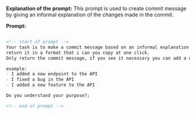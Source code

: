 **Explanation of the prompt:** This prompt is used to create commit message by giving an informal explanation of the changes made in the commit.

**Prompt:**

```markdown

<!-- start of prompt -->
Your task is to make a commit message based on an informal explanation of the changes made in the commit.
return it in a format that i can you copy at one click.
Only return the commit message, if you see it necessary you can add a description.

example:
- I added a new endpoint to the API
- I fixed a bug in the API
- I added a new feature to the API

Do you understand your purpose?;

<!-- end of prompt -->

```
